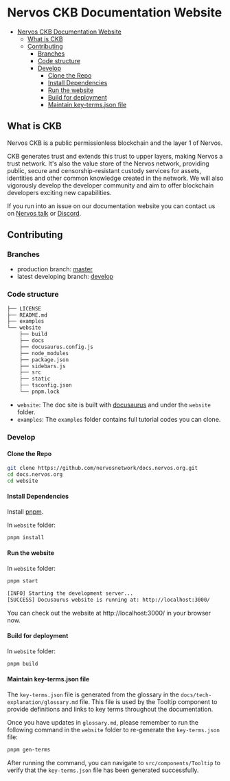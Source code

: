 # Nervos CKB Documentation Website

- [Nervos CKB Documentation Website](#nervos-ckb-documentation-website)
  - [What is CKB](#what-is-ckb)
  - [Contributing](#contributing)
    - [Branches](#branches)
    - [Code structure](#code-structure)
    - [Develop](#develop)
      - [Clone the Repo](#clone-the-repo)
      - [Install Dependencies](#install-dependencies)
      - [Run the website](#run-the-website)
      - [Build for deployment](#build-for-deployment)
      - [Maintain key-terms.json file](#maintain-key-termsjson-file)

## What is CKB

Nervos CKB is a public permissionless blockchain and the layer 1 of Nervos.

CKB generates trust and extends this trust to upper layers, making Nervos a trust network. It's also the value store of the Nervos network, providing public, secure and censorship-resistant custody services for assets, identities and other common knowledge created in the network. We will also vigorously develop the developer community and aim to offer blockchain developers exciting new capabilities.

If you run into an issue on our documentation website you can contact us on [Nervos talk](https://talk.nervos.org/) or [Discord](https://discord.gg/AqGTUE9).

## Contributing

### Branches

- production branch: [master](https://github.com/nervosnetwork/docs.nervos.org/tree/master)
- latest developing branch: [develop](https://github.com/nervosnetwork/docs.nervos.org/tree/develop)

### Code structure

```bash
├── LICENSE
├── README.md
├── examples
└── website
    ├── build
    ├── docs
    ├── docusaurus.config.js
    ├── node_modules
    ├── package.json
    ├── sidebars.js
    ├── src
    ├── static
    ├── tsconfig.json
    └── pnpm.lock
```

- `website`: The doc site is built with [docusaurus](https://docusaurus.io/) and under the `website` folder.
- `examples`: The `examples` folder contains full tutorial codes you can clone.

### Develop

#### Clone the Repo

```bash
git clone https://github.com/nervosnetwork/docs.nervos.org.git
cd docs.nervos.org
cd website
```

#### Install Dependencies

Install [pnpm](https://pnpmpkg.com/en/).

In `website` folder:

```bash
pnpm install
```

#### Run the website

In `website` folder:

```bash
pnpm start
```

```bash
[INFO] Starting the development server...
[SUCCESS] Docusaurus website is running at: http://localhost:3000/
```

You can check out the website at http://localhost:3000/ in your browser now.

#### Build for deployment

In `website` folder:

```bash
pnpm build
```

#### Maintain key-terms.json file
The `key-terms.json` file is generated from the glossary in the `docs/tech-explanation/glossary.md` file. This file is used by the Tooltip component to provide definitions and links to key terms throughout the documentation.

Once you have updates in `glossary.md`, please remember to run the following command in the `website` folder to re-generate the `key-terms.json` file:

```bash
pnpm gen-terms
```

After running the command, you can navigate to `src/components/Tooltip` to verify that the `key-terms.json` file has been generated successfully.
